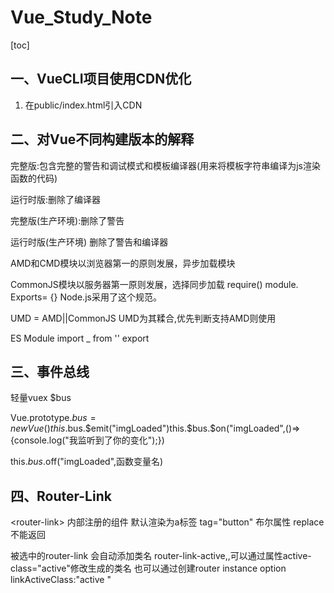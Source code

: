 # Vue_Study_Note

[toc]

## 一、VueCLI项目使用CDN优化

1. 在public/index.html引入CDN

## 二、对Vue不同构建版本的解释

完整版:包含完整的警告和调试模式和模板编译器(用来将模板字符串编译为js渲染函数的代码)

运行时版:删除了编译器

完整版(生产环境):删除了警告

运行时版(生产环境) 删除了警告和编译器

AMD和CMD模块以浏览器第一的原则发展，异步加载模块

CommonJS模块以服务器第一原则发展，选择同步加载 require() module. Exports= {} Node.js采用了这个规范。

UMD = AMD||CommonJS UMD为其糅合,优先判断支持AMD则使用

 ES Module  import _ from '' export

## 三、事件总线

轻量vuex $bus

Vue.prototype.$bus= new Vue() this.$bus.$emit("imgLoaded")this.$bus.$on("imgLoaded",()=>{console.log("我监听到了你的变化");})

 this.$bus.$off("imgLoaded",函数变量名)

## 四、Router-Link

\<router-link> 内部注册的组件  默认渲染为a标签  tag="button"  布尔属性 replace  不能返回

被选中的router-link 会自动添加类名 router-link-active,,可以通过属性active-class="active"修改生成的类名 也可以通过创建router instance option linkActiveClass:"active "